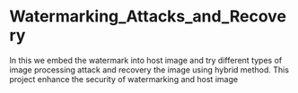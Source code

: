 # Watermarking_Attacks_and_Recovery
In this we embed the watermark into host image and try different types of image processing attack and recovery the image using hybrid method. This project enhance the security of watermarking and host image
